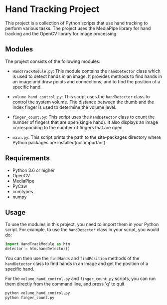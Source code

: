 # Hand Tracking Project

This project is a collection of Python scripts that use hand tracking to perform various tasks. The project uses the MediaPipe library for hand tracking and the OpenCV library for image processing.

## Modules

The project consists of the following modules:

- `HandTrackModule.py`: This module contains the `handDetector` class which is used to detect hands in an image. It provides methods to find hands in an image and draw points and connections, and to find the position of a specific hand.

- `volume_hand_control.py`: This script uses the `handDetector` class to control the system volume. The distance between the thumb and the index finger is used to determine the volume level.

- `finger_count.py`: This script uses the `handDetector` class to count the number of fingers that are open(single hand). It also displays an image corresponding to the number of fingers that are open.

- `main.py`: This script prints the path to the site-packages directory where Python packages are installed(not important).

## Requirements

- Python 3.6 or higher
- OpenCV
- MediaPipe
- PyCaw
- comtypes
- numpy

## Usage

To use the modules in this project, you need to import them in your Python script. For example, to use the `handDetector` class in your script, you would do:

```python
import HandTrackModule as htm
detector = htm.handDetector()
```

You can then use the `findHands` and `findPosition` methods of the `handDetector` class to find hands in an image and get the position of a specific hand.

For the `volume_hand_control.py` and `finger_count.py` scripts, you can run them directly from the command line, and press 'q' to quit

```bash
python volume_hand_control.py
python finger_count.py
```
